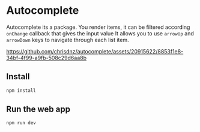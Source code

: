 # Autocomplete

Autocomplete its a package. You render items, it can be filtered according `onChange` callback that gives the input value
It allows you to use `arrowUp` and `arrowDown` keys to navigate through each list item.

https://github.com/chrisdnz/autocomplete/assets/20915622/8853f1e8-34bf-4f99-a9fb-508c29d6aa8b

## Install

```bash
npm install
```

## Run the web app

```bash
npm run dev
```
